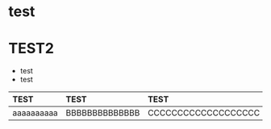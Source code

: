 # test
# TEST2
* test
* test

|TEST| TEST| TEST|
|:-|:-|:-|
|aaaaaaaaaa|BBBBBBBBBBBBBB|CCCCCCCCCCCCCCCCCCC|

